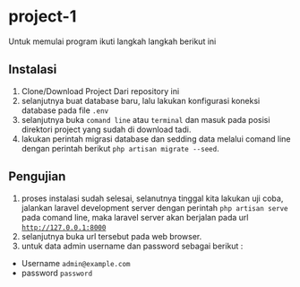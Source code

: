 # project-1

Untuk memulai program ikuti langkah langkah berikut ini

## Instalasi

1. Clone/Download Project Dari repository ini
2. selanjutnya buat database baru, lalu lakukan konfigurasi koneksi database pada file `.env` 
3. selanjutnya buka `comand line` atau `terminal` dan masuk pada posisi direktori project yang sudah di download tadi.
4. lakukan perintah migrasi database dan sedding data melalui comand line dengan perintah berikut `php artisan migrate --seed`.

## Pengujian
1. proses instalasi sudah selesai, selanutnya tinggal kita lakukan uji coba, jalankan laravel development server dengan perintah `php artisan serve` pada comand line, maka laravel server akan berjalan pada url [`http://127.0.0.1:8000`](http://127.0.0.1:8000)
2. selanjutnya buka url tersebut pada web browser.
3. untuk data admin username dan password sebagai berikut : 

* Username 	 `admin@example.com`
* password 	 `password`
